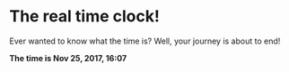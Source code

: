 # The real time clock!

Ever wanted to know what the time is? Well, your journey is about to end!

**The time is Nov 25, 2017, 16:07**